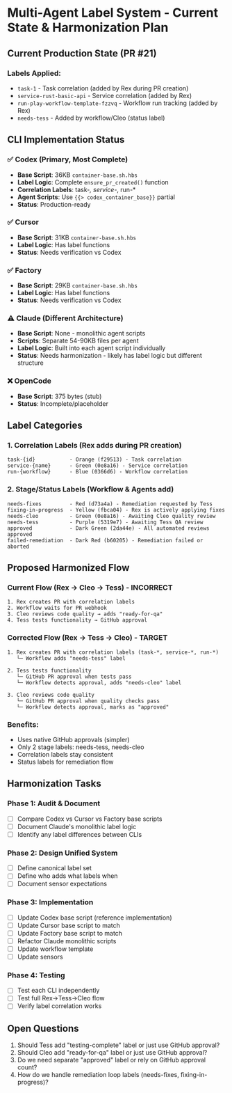 # Multi-Agent Label System - Current State & Harmonization Plan

## Current Production State (PR #21)

### Labels Applied:
- `task-1` - Task correlation (added by Rex during PR creation)
- `service-rust-basic-api` - Service correlation (added by Rex)
- `run-play-workflow-template-fzzvq` - Workflow run tracking (added by Rex)
- `needs-tess` - Added by workflow/Cleo (status label)

## CLI Implementation Status

### ✅ Codex (Primary, Most Complete)
- **Base Script**: 36KB `container-base.sh.hbs`
- **Label Logic**: Complete `ensure_pr_created()` function
- **Correlation Labels**: task-*, service-*, run-*
- **Agent Scripts**: Use `{{> codex_container_base}}` partial
- **Status**: Production-ready

### ✅ Cursor  
- **Base Script**: 31KB `container-base.sh.hbs`
- **Label Logic**: Has label functions
- **Status**: Needs verification vs Codex

### ✅ Factory
- **Base Script**: 29KB `container-base.sh.hbs`  
- **Label Logic**: Has label functions
- **Status**: Needs verification vs Codex

### ⚠️ Claude (Different Architecture)
- **Base Script**: None - monolithic agent scripts
- **Scripts**: Separate 54-90KB files per agent
- **Label Logic**: Built into each agent script individually
- **Status**: Needs harmonization - likely has label logic but different structure

### ❌ OpenCode
- **Base Script**: 375 bytes (stub)
- **Status**: Incomplete/placeholder

## Label Categories

### 1. Correlation Labels (Rex adds during PR creation)
```
task-{id}           - Orange (f29513) - Task correlation
service-{name}      - Green (0e8a16) - Service correlation  
run-{workflow}      - Blue (0366d6) - Workflow correlation
```

### 2. Stage/Status Labels (Workflow & Agents add)
```
needs-fixes         - Red (d73a4a) - Remediation requested by Tess
fixing-in-progress  - Yellow (fbca04) - Rex is actively applying fixes
needs-cleo          - Green (0e8a16) - Awaiting Cleo quality review
needs-tess          - Purple (5319e7) - Awaiting Tess QA review  
approved            - Dark Green (2da44e) - All automated reviews approved
failed-remediation  - Dark Red (b60205) - Remediation failed or aborted
```

## Proposed Harmonized Flow

### Current Flow (Rex → Cleo → Tess) - INCORRECT
```
1. Rex creates PR with correlation labels
2. Workflow waits for PR webhook
3. Cleo reviews code quality → adds "ready-for-qa"
4. Tess tests functionality → GitHub approval
```

### Corrected Flow (Rex → Tess → Cleo) - TARGET
```
1. Rex creates PR with correlation labels (task-*, service-*, run-*)
   └─ Workflow adds "needs-tess" label

2. Tess tests functionality
   └─ GitHub PR approval when tests pass
   └─ Workflow detects approval, adds "needs-cleo" label

3. Cleo reviews code quality  
   └─ GitHub PR approval when quality checks pass
   └─ Workflow detects approval, marks as "approved"
```

### Benefits:
- Uses native GitHub approvals (simpler)
- Only 2 stage labels: needs-tess, needs-cleo
- Correlation labels stay consistent
- Status labels for remediation flow

## Harmonization Tasks

### Phase 1: Audit & Document
- [ ] Compare Codex vs Cursor vs Factory base scripts
- [ ] Document Claude's monolithic label logic
- [ ] Identify any label differences between CLIs

### Phase 2: Design Unified System
- [ ] Define canonical label set
- [ ] Define who adds what labels when
- [ ] Document sensor expectations

### Phase 3: Implementation
- [ ] Update Codex base script (reference implementation)
- [ ] Update Cursor base script to match
- [ ] Update Factory base script to match  
- [ ] Refactor Claude monolithic scripts
- [ ] Update workflow template
- [ ] Update sensors

### Phase 4: Testing
- [ ] Test each CLI independently
- [ ] Test full Rex→Tess→Cleo flow
- [ ] Verify label correlation works

## Open Questions

1. Should Tess add "testing-complete" label or just use GitHub approval?
2. Should Cleo add "ready-for-qa" label or just use GitHub approval?
3. Do we need separate "approved" label or rely on GitHub approval count?
4. How do we handle remediation loop labels (needs-fixes, fixing-in-progress)?

